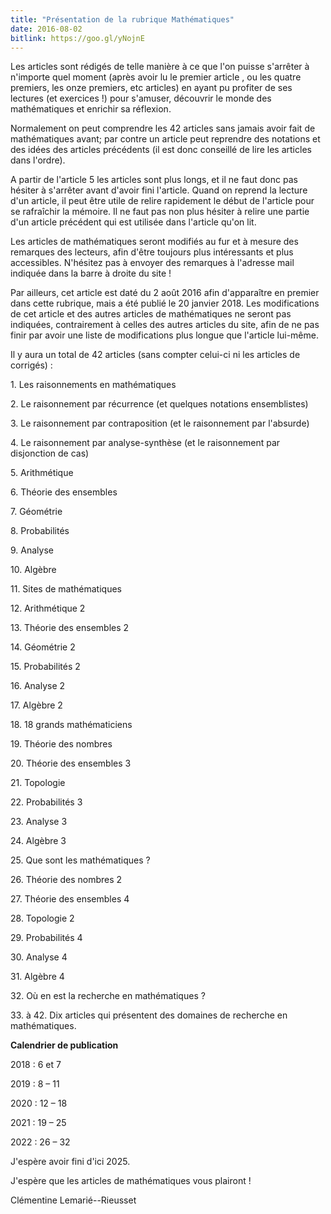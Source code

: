 ```yaml
---
title: "Présentation de la rubrique Mathématiques"
date: 2016-08-02
bitlink: https://goo.gl/yNojnE
---
```


Les articles sont rédigés de telle manière à ce que l'on puisse s'arrêter à n'importe quel moment (après avoir lu le premier article , ou les quatre premiers, les onze premiers, etc articles) en ayant pu profiter de ses lectures (et exercices !) pour s'amuser, découvrir le monde des mathématiques et enrichir sa réflexion.

Normalement on peut comprendre les 42 articles sans jamais avoir fait de mathématiques avant; par contre un article peut reprendre des notations et des idées des articles précédents (il est donc conseillé de lire les articles dans l'ordre).

A partir de l'article 5 les articles sont plus longs, et il ne faut donc pas hésiter à s'arrêter avant d'avoir fini l'article. Quand on reprend la lecture d'un article, il peut être utile de relire rapidement le début de l'article pour se rafraîchir la mémoire. Il ne faut pas non plus hésiter à relire une partie d'un article précédent qui est utilisée dans l'article qu'on lit.

Les articles de mathématiques seront modifiés au fur et à mesure des remarques des lecteurs, afin d'être toujours plus intéressants et plus accessibles. N'hésitez pas à envoyer des remarques à l'adresse mail indiquée dans la barre à droite du site ! 

Par ailleurs, cet article est daté du 2 août 2016 afin d'apparaître en premier dans cette rubrique, mais a été publié le 20 janvier 2018. Les modifications de cet article et des autres articles de mathématiques ne seront pas indiquées, contrairement à celles des autres articles du site, afin de ne pas finir par avoir une liste de modifications plus longue que l'article lui-même.

Il y aura un total de 42 articles (sans compter celui-ci ni les articles de corrigés) :

<p>1. Les raisonnements en mathématiques</p>

<p>2. Le raisonnement par récurrence (et quelques notations ensemblistes)</p>

<p>3. Le raisonnement par contraposition (et le raisonnement par l'absurde)</p>

<p>4. Le raisonnement par analyse-synthèse (et le raisonnement par disjonction de cas)</p> 

<p>5. Arithmétique</p>

<p>6. Théorie des ensembles</p> 

<p>7. Géométrie</p>

<p>8. Probabilités </p>

<p>9. Analyse</p>

<p>10. Algèbre</p>

<p>11. Sites de mathématiques</p>

<p>12. Arithmétique 2</p>

<p>13. Théorie des ensembles 2</p>

<p>14. Géométrie 2</p>

<p>15. Probabilités 2</p>

<p>16. Analyse 2</p>

<p>17. Algèbre 2 

<p>18. 18 grands mathématiciens</p>

<p>19. Théorie des nombres</p>

<p>20. Théorie des ensembles 3</p>

<p>21. Topologie</p>

<p>22. Probabilités 3</p>

<p>23. Analyse 3</p>

<p>24. Algèbre 3</p>

<p>25. Que sont les mathématiques ?</p>

<p>26. Théorie des nombres 2</p>

<p>27. Théorie des ensembles 4</p>

<p>28. Topologie 2</p>

<p>29. Probabilités 4</p>

<p>30. Analyse 4</p>

<p>31. Algèbre 4</p>

<p>32. Où en est la recherche en mathématiques ?</p>

<p>33. à 42. Dix articles qui présentent des domaines de recherche en mathématiques.</p>
 
<p><b>Calendrier de publication</b></p>

<p>2018 : 6 et 7</p>
<p>2019 : 8 – 11</p>
<p>2020 : 12 – 18</p>
<p>2021 : 19 – 25</p>
<p>2022 : 26 – 32</p>

<p>J'espère avoir fini d'ici 2025.</p>

<p>J'espère que les articles de mathématiques vous plairont !</p>

<p>Clémentine Lemarié--Rieusset</p>
